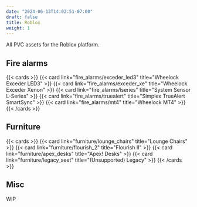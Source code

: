 ```yaml
---
date: "2024-06-13T14:02:51-07:00"
draft: false
title: Roblox
weight: 1
---
```


All PVC assets for the Roblox platform.

## Fire alarms

{{< cards >}}
    {{< card link="fire_alarms/exceder_led3" title="Wheelock Exceder LED3" >}}
    {{< card link="fire_alarms/exceder_xe" title="Wheelock Exceder Xenon" >}}
    {{< card link="fire_alarms/lseries" title="System Sensor L-Series" >}}
    {{< card link="fire_alarms/truealert" title="Simplex TrueAlert SmartSync" >}}
    {{< card link="fire_alarms/mt4" title="Wheelock MT4" >}}
{{< /cards >}}

## Furniture

{{< cards >}}
    {{< card link="furniture/lounge_chairs" title="Lounge Chairs" >}}
    {{< card link="furniture/flourish_2" title="Flourish II" >}}
    {{< card link="furniture/apex_desks" title="Apex! Desks" >}}
    {{< card link="furniture/legacy_seet" title="(Unsupported) Legacy" >}}
{{< /cards >}}

## Misc

WIP